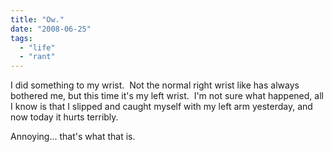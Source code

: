 ```yaml
---
title: "Ow."
date: "2008-06-25"
tags:
  - "life"
  - "rant"
---
```


I did something to my wrist.  Not the normal right wrist like has always bothered me, but this time it's my left wrist.  I'm not sure what happened, all I know is that I slipped and caught myself with my left arm yesterday, and now today it hurts terribly.

Annoying... that's what that is.
